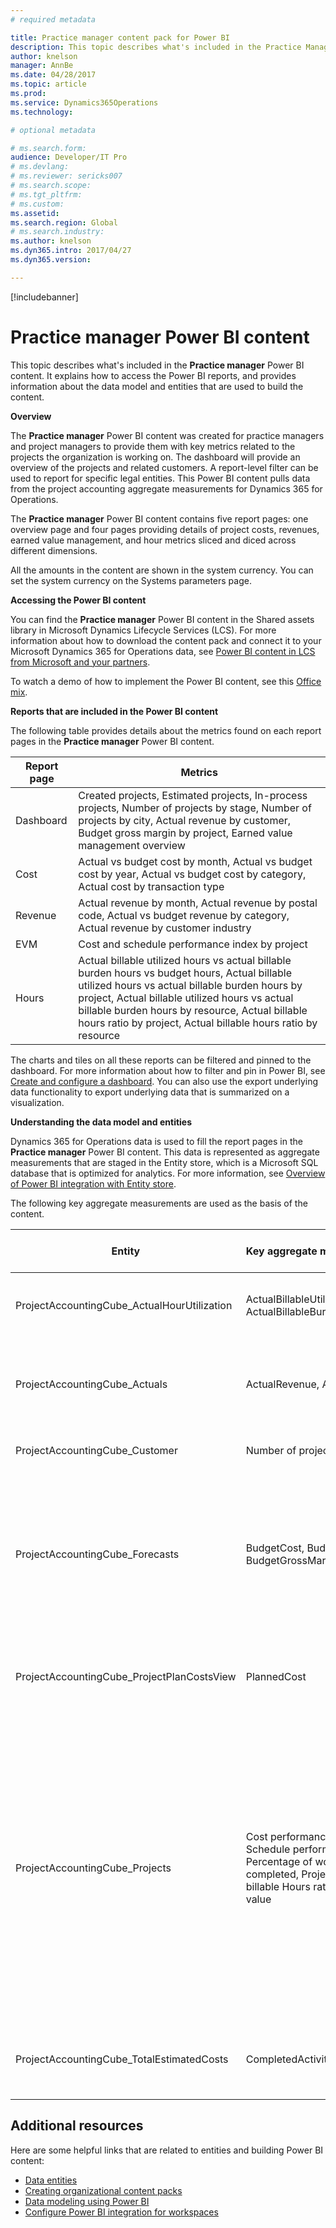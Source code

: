 ```yaml
---
# required metadata

title: Practice manager content pack for Power BI
description: This topic describes what's included in the Practice Manager BI Report Dynamics 365 for Operations content pack for Microsoft Power BI. It explains how to access the reports included in the content pack and provides information about the data model and entities that are used to build the content pack.
author: knelson
manager: AnnBe
ms.date: 04/28/2017
ms.topic: article
ms.prod: 
ms.service: Dynamics365Operations
ms.technology: 

# optional metadata

# ms.search.form:  
audience: Developer/IT Pro
# ms.devlang: 
# ms.reviewer: sericks007
# ms.search.scope: 
# ms.tgt_pltfrm: 
# ms.custom: 
ms.assetid: 
ms.search.region: Global
# ms.search.industry: 
ms.author: knelson
ms.dyn365.intro: 2017/04/27
ms.dyn365.version:

---
```


[!includebanner]

# Practice manager Power BI content

This topic describes what's included in the **Practice manager** Power BI content. It explains how to access the Power BI reports, and provides information about the data model and entities that are used to build the  content.

**Overview**

The **Practice manager** Power BI content was created for practice managers and project managers to provide them with key metrics related to the projects the organization is working on. The dashboard will provide an overview of the projects and related customers. A report-level filter can be used to report for specific legal entities. This Power BI content pulls data from the project accounting aggregate measurements for Dynamics 365 for Operations.

The **Practice manager** Power BI content contains five report pages: one overview page and four pages providing details of project costs, revenues, earned value management, and hour metrics sliced and diced across different dimensions.

All the amounts in the content are shown in the system currency. You can set the system currency on the Systems parameters page.

**Accessing the Power BI content**

You can find the **Practice manager** Power BI content in the Shared assets library in Microsoft Dynamics Lifecycle Services (LCS). For more information about how to download the content pack and connect it to your Microsoft Dynamics 365 for Operations data, see [Power BI content in LCS from Microsoft and your partners](power-bi-content-microsoft-partners.md).

To watch a demo of how to implement the Power BI content, see this [Office mix](https://mix.office.com/watch/9puyb1b2xs1w).

**Reports that are included in the Power BI content**

The following table provides details about the metrics found on each report pages in the **Practice manager** Power BI content.

| **Report page**                                      | **Metrics**               |
|------------------------------------------------------|-----------------------------------------------|
| Dashboard  | Created projects, Estimated projects, In-process projects, Number of projects by stage, Number of projects by city,  Actual revenue by customer, Budget gross margin by project, Earned value management overview |
| Cost                                                 | Actual vs budget cost by month, Actual vs budget cost by year, Actual vs budget cost by category, Actual cost by transaction type       |
| Revenue                                              | Actual revenue by month, Actual revenue by postal code, Actual vs budget revenue by category, Actual revenue by customer industry        |
| EVM                                                  | Cost and schedule performance index by project                 |
| Hours                                                | Actual billable utilized hours vs actual billable burden hours vs budget hours, Actual billable utilized hours vs actual billable burden hours by project, Actual billable utilized hours vs actual billable burden hours by resource, Actual billable hours ratio by project, Actual billable hours ratio by resource |

The charts and tiles on all these reports can be filtered and pinned to the dashboard. For more information about how to filter and pin 
in Power BI, see [Create and configure a dashboard](https://powerbi.microsoft.com/en-us/guided-learning/powerbi-learning-4-2-create-configure-dashboards/). You can also use the export underlying data functionality to export underlying data 
that is summarized on a visualization.

**Understanding the data model and entities**

Dynamics 365 for Operations data is used to fill the report pages in the **Practice manager** Power BI content. This data is represented as aggregate measurements that are staged in the Entity store, which is a Microsoft SQL database that is optimized for analytics. For more information, see [Overview of Power BI integration with Entity store](power-bi-integration-entity-store.md).

The following key aggregate measurements are used as the basis of the content.

| **Entity**   | **Key aggregate measurements**   | **Data source for Dynamics 365 for Operations** | **Field**  | **Description**     |
|--------------|----------------------------------|-------------------------------------------------|------------|---------------------|
| ProjectAccountingCube_ActualHourUtilization | ActualBillableUtilizedHours, ActualBillableBurdenHours,| ProjEmplTrans | Sum(ActualUtilizationBillableRate), Sum(ActualBurdenBillableRate)| Total of actual billable utilized hours, Total of actual burden rate |
| ProjectAccountingCube\_Actuals        | ActualRevenue, ActualCost, | ProjTransPosting                                | Sum(ActualRevenue), Sum(ActualCost)        | Total of posted revenue for all transaction types, Total of posted cost for all transaction types | 
| ProjectAccountingCube\_Customer | Number of projects    | CustTable | COUNTA(ProjectAccountingCube\_Projects[PROJECTS])  | Count of available Projects | 
| ProjectAccountingCube\_Forecasts  | BudgetCost, BudgetRevenue, BudgetGrossMargin  | ProjTransBudget      | Sum(BudgetCost), Sum(BudgetRevenue), Sum(BudgetGrossMargin)     | Total of forecasted cost for all transaction types, Total of forecast accrued/invoiced revenue, Difference between sum of total forecast revenue and sum of total forecast cost  |   
| ProjectAccountingCube\_ProjectPlanCostsView  | PlannedCost  | Project  | Sum(SumOfTotalCostPrice)  | Total cost price in estimates for all project transaction types with planned tasks|   
| ProjectAccountingCube\_Projects | Cost performance index, Schedule performance index, Percentage of work completed, Project actual billable Hours ratio Earned value | Project | ProjectAccountingCube\_Projects[Earned value] / ProjectAccountingCube\_Projects[Total actual cost of completed tasks], ProjectAccountingCube\_Projects[Earned value] / ProjectAccountingCube\_Projects[Total planned cost of completed tasks], Percentage of work completed = ProjectAccountingCube\_Projects[Total actual cost of completed tasks] / (ProjectAccountingCube\_Projects[Total actual cost of completed tasks] + ProjectAccountingCube\_Projects[Total planned cost of project] - ProjectAccountingCube\_Projects[Total planned cost of completed tasks]), ProjectAccountingCube\_Projects[Project total actual billable utilized hours] / (ProjectAccountingCube\_Projects[Project total actual billable utilized hours] + ProjectAccountingCube\_Projects[Project total actual billable burden hours]), ProjectAccountingCube\_Projects[Total planned cost of project] \* ProjectAccountingCube\_Projects[Percentage of work completed] | Calculation of total earned value divided by total actual cost, Calculation of total earned value divided by total planned cost Total percentage of completed work based off total actual cost of completed task and planned cost of the project Total actual billable hours based on utilized + burden, Total planned cost multiply by percentage of completed work | 
| ProjectAccountingCube\_TotalEstimatedCosts   | CompletedActivityPlannedCost | ProjTable  | Sum(TotalCostPrice)  | Total cost price in estimates for all project transaction types with completed tasks   |

## Additional resources

Here are some helpful links that are related to entities and building Power BI content:
-   [Data entities](dynamics365/operations/dev-itpro/data-entities/data-entities)
-   [Creating organizational content packs](https://powerbi.microsoft.com/en-us/documentation/powerbi-service-organizational-content-packs-introduction/)
-   [Data modeling using Power BI](https://powerbi.microsoft.com/en-us/guided-learning/powerbi-learning-2-1-intro-modeling-data)
-   [Configure Power BI integration for workspaces](configure-power-bi-integration.md)
